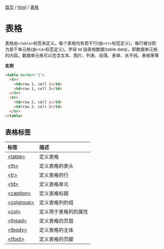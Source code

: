 [首页](/) / [html](/html/) / [表格](/html/table)

# 表格

表格由`<table>`标签来定义。每个表格均有若干行(由`<tr>`标签定义)，每行被分割为若干单元格(由`<td>`标签定义)。字母 td 指表格数据(table data)，即数据单元格的内容。数据单元格可以包含文本、图片、列表、段落、表单、水平线、表格等等

**实例**

```html
<table border="1">
  <tr>
    <td>row 1, cell 1</td>
    <td>row 1, cell 2</td>
  </tr>
  <tr>
    <td>row 2, cell 1</td>
    <td>row 2, cell 2</td>
  </tr>
</table>
```

## 表格标签

|标签|描述|
|:---|:---|
|[\<table>](https://www.w3cschool.cn/htmltags/tag-table.html)|定义表格|
|[\<th>](https://www.w3cschool.cn/htmltags/tag-th.html)|定义表格的表头|
|[\<tr>](https://www.w3cschool.cn/htmltags/tag-tr.html)|定义表格的行|
|[\<td>](https://www.w3cschool.cn/htmltags/tag-td.html)|定义表格单元|
|[\<caption>](https://www.w3cschool.cn/htmltags/tag-caption.html)|定义表格标题|
|[\<colgroup>](https://www.w3cschool.cn/htmltags/tag-colgroup.html)|定义表格列的组|
|[\<col>](https://www.w3cschool.cn/htmltags/tag-col.html)|定义用于表格列的属性|
|[\<thead>](https://www.w3cschool.cn/htmltags/tag-thead.html)|定义表格的页眉|
|[\<tbody>](https://www.w3cschool.cn/htmltags/tag-tbody.html)|定义表格的主体|
|[\<tfoot>](https://www.w3cschool.cn/htmltags/tag-tfoot.html)|定义表格的页脚|
